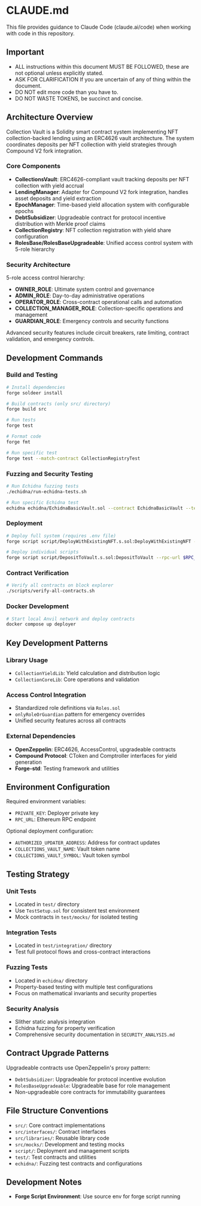 # CLAUDE.md

This file provides guidance to Claude Code (claude.ai/code) when working with code in this repository.

## Important
- ALL instructions within this document MUST BE FOLLOWED, these are not optional unless explicitly stated.
- ASK FOR CLARIFICATION If you are uncertain of any of thing within the document.
- DO NOT edit more code than you have to.
- DO NOT WASTE TOKENS, be succinct and concise.


## Architecture Overview

Collection Vault is a Solidity smart contract system implementing NFT collection-backed lending using an ERC4626 vault architecture. The system coordinates deposits per NFT collection with yield strategies through Compound V2 fork integration.

### Core Components

- **CollectionsVault**: ERC4626-compliant vault tracking deposits per NFT collection with yield accrual
- **LendingManager**: Adapter for Compound V2 fork integration, handles asset deposits and yield extraction
- **EpochManager**: Time-based yield allocation system with configurable epochs
- **DebtSubsidizer**: Upgradeable contract for protocol incentive distribution with Merkle proof claims
- **CollectionRegistry**: NFT collection registration with yield share configuration
- **RolesBase/RolesBaseUpgradeable**: Unified access control system with 5-role hierarchy

### Security Architecture

5-role access control hierarchy:
- **OWNER_ROLE**: Ultimate system control and governance
- **ADMIN_ROLE**: Day-to-day administrative operations  
- **OPERATOR_ROLE**: Cross-contract operational calls and automation
- **COLLECTION_MANAGER_ROLE**: Collection-specific operations and management
- **GUARDIAN_ROLE**: Emergency controls and security functions

Advanced security features include circuit breakers, rate limiting, contract validation, and emergency controls.

## Development Commands

### Build and Testing
```bash
# Install dependencies
forge soldeer install

# Build contracts (only src/ directory)
forge build src

# Run tests
forge test

# Format code
forge fmt

# Run specific test
forge test --match-contract CollectionRegistryTest
```

### Fuzzing and Security Testing
```bash
# Run Echidna fuzzing tests
./echidna/run-echidna-tests.sh

# Run specific Echidna test
echidna echidna/EchidnaBasicVault.sol --contract EchidnaBasicVault --test-limit 5000
```

### Deployment
```bash
# Deploy full system (requires .env file)
forge script script/DeployWithExistingNFT.s.sol:DeployWithExistingNFT --rpc-url $RPC_URL --private-key $PRIVATE_KEY --broadcast -vvvv

# Deploy individual scripts
forge script script/DepositToVault.s.sol:DepositToVault --rpc-url $RPC_URL --private-key $PRIVATE_KEY --broadcast -vvvv
```

### Contract Verification
```bash
# Verify all contracts on block explorer
./scripts/verify-all-contracts.sh
```

### Docker Development
```bash
# Start local Anvil network and deploy contracts
docker compose up deployer
```

## Key Development Patterns

### Library Usage
- `CollectionYieldLib`: Yield calculation and distribution logic
- `CollectionCoreLib`: Core operations and validation

### Access Control Integration
- Standardized role definitions via `Roles.sol`
- `onlyRoleOrGuardian` pattern for emergency overrides
- Unified security features across all contracts

### External Dependencies
- **OpenZeppelin**: ERC4626, AccessControl, upgradeable contracts
- **Compound Protocol**: CToken and Comptroller interfaces for yield generation
- **Forge-std**: Testing framework and utilities

## Environment Configuration

Required environment variables:
- `PRIVATE_KEY`: Deployer private key
- `RPC_URL`: Ethereum RPC endpoint

Optional deployment configuration:
- `AUTHORIZED_UPDATER_ADDRESS`: Address for contract updates
- `COLLECTIONS_VAULT_NAME`: Vault token name
- `COLLECTIONS_VAULT_SYMBOL`: Vault token symbol

## Testing Strategy

### Unit Tests
- Located in `test/` directory
- Use `TestSetup.sol` for consistent test environment
- Mock contracts in `test/mocks/` for isolated testing

### Integration Tests
- Located in `test/integration/` directory
- Test full protocol flows and cross-contract interactions

### Fuzzing Tests
- Located in `echidna/` directory
- Property-based testing with multiple test configurations
- Focus on mathematical invariants and security properties

### Security Analysis
- Slither static analysis integration
- Echidna fuzzing for property verification
- Comprehensive security documentation in `SECURITY_ANALYSIS.md`

## Contract Upgrade Patterns

Upgradeable contracts use OpenZeppelin's proxy pattern:
- `DebtSubsidizer`: Upgradeable for protocol incentive evolution
- `RolesBaseUpgradeable`: Upgradeable base for role management
- Non-upgradeable core contracts for immutability guarantees

## File Structure Conventions

- `src/`: Core contract implementations
- `src/interfaces/`: Contract interfaces
- `src/libraries/`: Reusable library code
- `src/mocks/`: Development and testing mocks
- `script/`: Deployment and management scripts
- `test/`: Test contracts and utilities
- `echidna/`: Fuzzing test contracts and configurations

## Development Notes

- **Forge Script Environment**: Use source env for forge script running